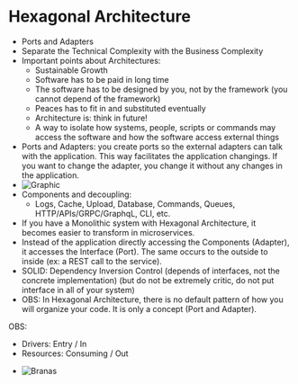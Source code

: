 # Hexagonal Architecture

- Ports and Adapters
- Separate the Technical Complexity with the Business Complexity
- Important points about Architectures:
  * Sustainable Growth
  * Software has to be paid in long time
  * The software has to be designed by you, not by the framework (you cannot depend of the framework)
  * Peaces has to fit in and substituted eventually
  * Architecture is: think in future!
  * A way to isolate how systems, people, scripts or commands may access the software and how the software access external things
- Ports and Adapters: you create ports so the external adapters can talk with the application. This way facilitates the application changings. If you want to change the adapter, you change it without any changes in the application.
- ![Graphic](https://alistair.cockburn.us/wp-content/uploads/2018/02/Hexagonal-architecture-basic-1.gif)
- Components and decoupling:
  * Logs, Cache, Upload, Database, Commands, Queues, HTTP/APIs/GRPC/GraphqL, CLI, etc.
- If you have a Monolithic system with Hexagonal Architecture, it becomes easier to transform in microservices.
- Instead of the application directly accessing the Components (Adapter), it accesses the Interface (Port). The same occurs to the outside to inside (ex: a REST call to the service).
- SOLID: Dependency Inversion Control (depends of interfaces, not the concrete implementation) (but do not be extremely critic, do not put interface in all of your system)
- OBS: In Hexagonal Architecture, there is no default pattern of how you will organize your code. It is only a concept (Port and Adapter).

OBS:
 * Drivers: Entry / In
 * Resources: Consuming / Out

- ![Branas](https://github.com/fabiolnh/hexagonal-archtecture/assets/Hexagonal-architecture-branas.png)
